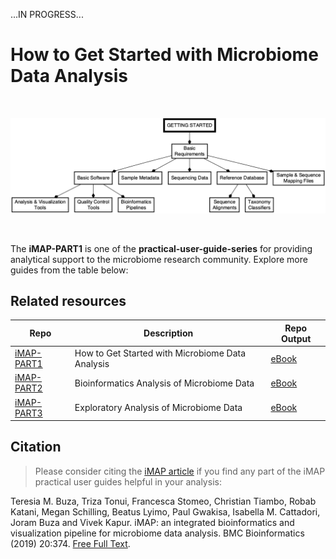 ...IN PROGRESS...

# How to Get Started with Microbiome Data Analysis

<br>

![Workflow for getting started with microbiome data analysis.](img/part1_flow.png) 

<br>

The <strong>iMAP-PART1</strong> is one of the <b>practical-user-guide-series</b> for providing analytical support to the microbiome research community. Explore more guides from the table below:

## Related resources

|Repo| Description| Repo Output|
|-------------------------|---------------------------------------------------|-----------------|
|[iMAP-PART1](https://github.com/tmbuza/iMAP-part1/) | How to Get Started with Microbiome Data Analysis | [eBook](https://complexdatainsights.com/books/microbiome-analysis/getting-started) |
|[iMAP-PART2](https://github.com/tmbuza/iMAP-part2/) | Bioinformatics Analysis of Microbiome Data | [eBook](https://complexdatainsights.com/books/microbiome-analysis/bioinformatics-analysis) |
|[iMAP-PART3](https://github.com/tmbuza/iMAP-part3/) | Exploratory Analysis of Microbiome Data | [eBook](https://complexdatainsights.com/books/microbiome-analysis/exploratory-analysis) |

## Citation
> Please consider citing the [iMAP article](https://rdcu.be/b5iVj) if you find any part of the iMAP practical user guides helpful in your analysis:

Teresia M. Buza, Triza Tonui, Francesca Stomeo, Christian Tiambo, Robab Katani, Megan Schilling, Beatus Lyimo, Paul Gwakisa, Isabella M. Cattadori, Joram Buza and Vivek Kapur. iMAP: an integrated bioinformatics and visualization pipeline for microbiome data analysis. BMC Bioinformatics (2019) 20:374. [Free Full Text](https://pubmed.ncbi.nlm.nih.gov/31269897/).


